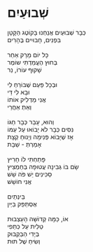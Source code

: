 # שְׁבוּעַיִם

כְּבָר שְׁבוּעַיִם אֲנַחְנוּ בָּקוֹטֶג הַקָּטָן \
בִּפְנִים, חָבוּיִים בֶּהָרִים \
\
כָּל יוֹם מָרָק אַחֵר \
בְּחוּץ הֶעֱמַדְתִּי שוֹמֶר \
שָׁקוּף עוֹרוֹ, נֵר \
\
וּבְכָל פַּעַם שֶׁבּוֹרֵחַ לִי \
וּבָא לִי דַּי \
אֲנִי מַדְלִיק אוֹתוֹ \
וְאַתְ אַחֲרַי \
\
וְהוּא, עָבַר כְּבָר חַגּוֹ \
נִסִּים כְּבָר לֹא יָבוֹאוּ עַל עַמּוֹ \
אָז שֶׁיָּבוֹא פְּנִימָה וְיָנוּחַ קְצָת \
אָמַרְתְּ - שַׁבָּת \
\
פָּתַחְתִּי לוֹ חָרִיץ \
שָׂם בּוֹ גְּבִינָה עֲטוּפָה בְּחַמְצִיץ \
סַכִּינִים יֵשׁ פֹּה שֵׁשׁ \
אֲנִי חוֹשֵׁשׁ\
\
בֵּינְתַיִם\
אֶסְתַּפֵּק בַּיַּיִן \
\
אוֹ, כַּמָּה קְדוֹשָּׁה הָעַצְבוּת \
טַלִּית עַל כְּתֵפִי \
בְּיָדִי הַבַּקְבּוּק \
וְשִׂיחַ שֶׁל תּוּת
